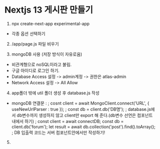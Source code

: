 # Nextjs 13 게시판 만들기

1. npx create-next-app experimental-app
 - 각종 옵션 선택하기

2. /app/page.js 파일 비우기

3. mongoDB 사용 (저장 방식이 자유로움)
 - 비관계형으로 noSQL이라고 불림.
 - 구글 아이디로 로그인 하기.
 - Database Access 설정 -> admin계정 -> 권한은 atlas-admin
 - Network Access 설정 -> All Allow

4. app폴더 밖에 util 폴더 생성 후 database.js 작성
 - mongoDB 연결문 : 
   ; cosnt client = await MongoClient.connect('URL', { useNewUrlParser : true });
   ; const db = client.db('DB명');
   ; database.js에서 db변수까지 생성하지 않고 client만 export 해 준다.(db변수 선언은 컴포넌트 내에서 하기)
   ; const client = await connectDB;
     const db = client.db('forum');
     let result = await db.collection('post').find().toArray();
   ; DB 입출력 코드는 서버 컴포넌트안에서만 작성하기!

5. 


